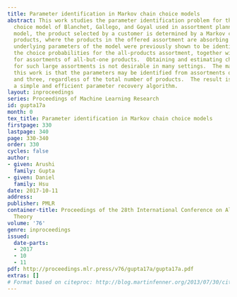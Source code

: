 ```yaml
---
title: Parameter identification in Markov chain choice models
abstract: This work studies the parameter identification problem for the Markov chain
  choice model of Blanchet, Gallego, and Goyal used in assortment planning.  In this
  model, the product selected by a customer is determined by a Markov chain over the
  products, where the products in the offered assortment are absorbing states.  The
  underlying parameters of the model were previously shown to be identifiable from
  the choice probabilities for the all-products assortment, together with choice probabilities
  for assortments of all-but-one products.  Obtaining and estimating choice probabilities
  for such large assortments is not desirable in many settings.  The main result of
  this work is that the parameters may be identified from assortments of sizes two
  and three, regardless of the total number of products.  The result is obtained via
  a simple and efficient parameter recovery algorithm.
layout: inproceedings
series: Proceedings of Machine Learning Research
id: gupta17a
month: 0
tex_title: Parameter identification in Markov chain choice models
firstpage: 330
lastpage: 340
page: 330-340
order: 330
cycles: false
author:
- given: Arushi
  family: Gupta
- given: Daniel
  family: Hsu
date: 2017-10-11
address: 
publisher: PMLR
container-title: Proceedings of the 28th International Conference on Algorithmic Learning
  Theory
volume: '76'
genre: inproceedings
issued:
  date-parts:
  - 2017
  - 10
  - 11
pdf: http://proceedings.mlr.press/v76/gupta17a/gupta17a.pdf
extras: []
# Format based on citeproc: http://blog.martinfenner.org/2013/07/30/citeproc-yaml-for-bibliographies/
---
```

